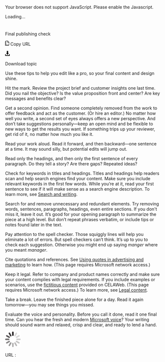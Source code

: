 ﻿Your browser does not support JavaScript. Please enable the Javascript.

Loading...

# 

Final publishing check

![Copy URL](media/final-publishing-check/Copy.png)
Copy URL

![Download](media/final-publishing-check/Download.png)

Download topic

Use these tips to help you edit like
a pro, so your final content and design shine. 

Hit the mark. Review
the project brief and customer insights one last time. Did you nail the
objective? Is the value proposition front and center? Are key messages
and benefits clear? 

Get a second opinion. Find
someone completely removed from the work to offer feedback and act as
the customer. (Or hire an editor.) No matter how well you write, a
second set of eyes always offers a new perspective. And
don’t take suggestions personally—keep an open mind and be flexible to
new ways to get the results you want. If something trips up your
reviewer, get rid of it, no matter how much you like it.

Read your work aloud. Read it forward, and then backward—one sentence at a time. It may sound silly, but potential edits will jump out.

Read only the headings, and then only the first sentence of every paragraph. Do they tell a story? Are there gaps? Repeated ideas?

Check for keywords in titles and headings.
Titles and headings help readers scan and help search engines find
your content. Make sure you include relevant keywords in the first
few words. While you’re at it, read your first sentence to see if
it will make sense as a search engine description. To learn more, see [Search and writing](https://worldready.cloudapp.net/Styleguide/Read?id=2700&topicid=36379).

Search for and remove unnecessary and redundant elements.
Try removing words, sentences, paragraphs, headings, even entire
sections. If you don't miss it, leave it out. It’s good for your opening
paragraph to summarize the piece at a high level. But don’t repeat
phrases verbatim, or include tips or notes found later in the text.

Pay attention to the spell checker.
Those squiggly lines will help you eliminate a lot of errors. But
spell checkers can’t think. It’s up to you to check each
suggestion. Otherwise you might end up saying *manger* where you meant *manager*. 

Cite quotations and references. See [Using quotes in advertising and marketing](https://microsoft.sharepoint.com/sites/lcaweb/Home/Marketing/Marketing-and-Advertising-Content/Quotes) to learn how. (This page requires Microsoft network access.)

Keep it legal. Refer to
company and product names correctly and make sure your content complies
with legal requirements. If you include examples or scenarios, use the [fictitious content](https://microsoft.sharepoint.com/sites/LCAWeb/Home/Copyrights-Trademarks-and-Patents/Trademarks/Fictitious-Names) provided on CELAWeb. (This page requires Microsoft network access.) To learn more, see [Legal content](https://worldready.cloudapp.net/Styleguide/Read?id=2700&topicid=26694).

Take a break. Leave the finished piece alone for a day. Read it again tomorrow—you may see things you missed. 

Evaluate the voice and personality. Before you call it done, read it one final time. Can you hear the fresh and modern [Microsoft voice](https://worldready.cloudapp.net/Styleguide/Read?id=2700&topicid=28361)? Your writing should sound warm and relaxed, crisp and clear, and ready to lend a hand.

![In progress](media/final-publishing-check/activity-large.gif)

URL :
